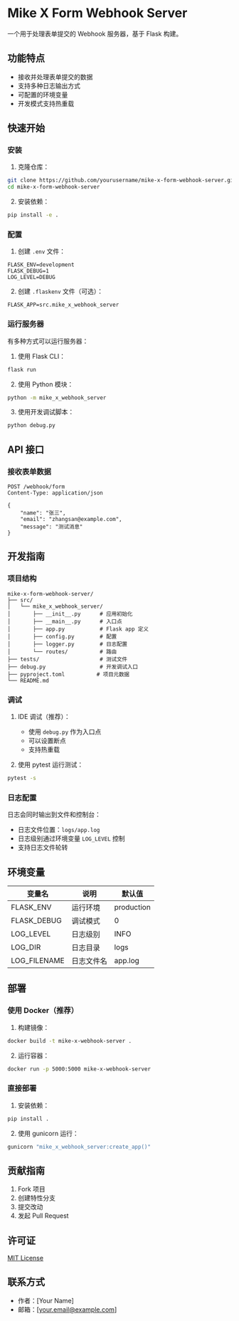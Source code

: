 # Mike X Form Webhook Server

一个用于处理表单提交的 Webhook 服务器，基于 Flask 构建。

## 功能特点

- 接收并处理表单提交的数据
- 支持多种日志输出方式
- 可配置的环境变量
- 开发模式支持热重载

## 快速开始

### 安装

1. 克隆仓库：
```bash
git clone https://github.com/yourusername/mike-x-form-webhook-server.git
cd mike-x-form-webhook-server
```

2. 安装依赖：
```bash
pip install -e .
```

### 配置

1. 创建 `.env` 文件：
```env
FLASK_ENV=development
FLASK_DEBUG=1
LOG_LEVEL=DEBUG
```

2. 创建 `.flaskenv` 文件（可选）：
```env
FLASK_APP=src.mike_x_webhook_server
```

### 运行服务器

有多种方式可以运行服务器：

1. 使用 Flask CLI：
```bash
flask run
```

2. 使用 Python 模块：
```bash
python -m mike_x_webhook_server
```

3. 使用开发调试脚本：
```bash
python debug.py
```

## API 接口

### 接收表单数据

```http
POST /webhook/form
Content-Type: application/json

{
    "name": "张三",
    "email": "zhangsan@example.com",
    "message": "测试消息"
}
```

## 开发指南

### 项目结构

```
mike-x-form-webhook-server/
├── src/
│   └── mike_x_webhook_server/
│       ├── __init__.py      # 应用初始化
│       ├── __main__.py      # 入口点
│       ├── app.py           # Flask app 定义
│       ├── config.py        # 配置
│       ├── logger.py        # 日志配置
│       └── routes/          # 路由
├── tests/                   # 测试文件
├── debug.py                 # 开发调试入口
├── pyproject.toml          # 项目元数据
└── README.md
```

### 调试

1. IDE 调试（推荐）：
   - 使用 `debug.py` 作为入口点
   - 可以设置断点
   - 支持热重载

2. 使用 pytest 运行测试：
```bash
pytest -s
```

### 日志配置

日志会同时输出到文件和控制台：

- 日志文件位置：`logs/app.log`
- 日志级别通过环境变量 `LOG_LEVEL` 控制
- 支持日志文件轮转

## 环境变量

| 变量名 | 说明 | 默认值 |
|--------|------|--------|
| FLASK_ENV | 运行环境 | production |
| FLASK_DEBUG | 调试模式 | 0 |
| LOG_LEVEL | 日志级别 | INFO |
| LOG_DIR | 日志目录 | logs |
| LOG_FILENAME | 日志文件名 | app.log |

## 部署

### 使用 Docker（推荐）

1. 构建镜像：
```bash
docker build -t mike-x-webhook-server .
```

2. 运行容器：
```bash
docker run -p 5000:5000 mike-x-webhook-server
```

### 直接部署

1. 安装依赖：
```bash
pip install .
```

2. 使用 gunicorn 运行：
```bash
gunicorn "mike_x_webhook_server:create_app()"
```

## 贡献指南

1. Fork 项目
2. 创建特性分支
3. 提交改动
4. 发起 Pull Request

## 许可证

[MIT License](LICENSE)

## 联系方式

- 作者：[Your Name]
- 邮箱：[your.email@example.com]